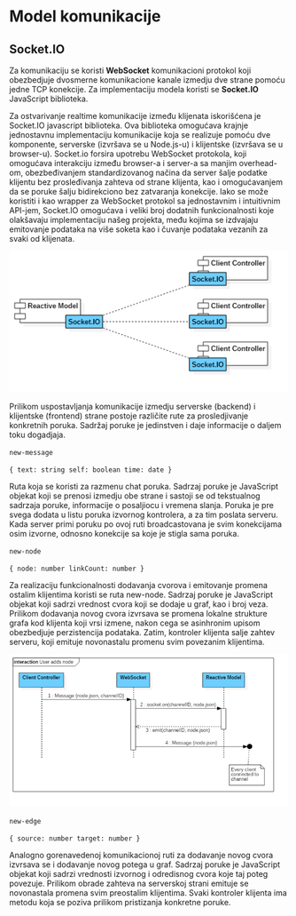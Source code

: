 # Model komunikacije
## Socket.IO
Za komunikaciju se koristi **WebSocket** komunikacioni protokol koji obezbedjuje dvosmerne komunikacione kanale izmedju dve strane pomoću jedne TCP konekcije. Za implementaciju modela koristi se **Socket.IO** JavaScript biblioteka.


Za ostvarivanje realtime komunikacije između klijenata iskorišćena je Socket.IO javascript biblioteka. Ova biblioteka omogućava krajnje jednostavnu implementaciju komunikacije koja se realizuje pomoću dve komponente, serverske (izvršava se u Node.js-u) i klijentske (izvršava se u browser-u). Socket.io forsira upotrebu WebSocket protokola, koji omogućava interakciju između browser-a i server-a sa manjim overhead-om, obezbeđivanjem standardizovanog načina da server šalje podatke klijentu bez prosleđivanja zahteva od strane klijenta, kao i omogućavanjem da se poruke šalju bidirekciono bez zatvaranja konekcije. Iako se može koristiti i kao wrapper za WebSocket protokol sa jednostavnim i intuitivnim API-jem, Socket.IO omogućava i veliki broj dodatnih funkcionalnosti koje olakšavaju implementaciju našeg projekta, među kojima se izdvajaju emitovanje podataka na više soketa kao i čuvanje podataka vezanih za svaki od klijenata.

![alt text][communication]

[communication]: architecture/diagram-communication-model.png

Prilikom uspostavljanja komunikacije izmedju serverske (backend) i klijentske (frontend) strane postoje različite rute za prosledjivanje konkretnih poruka. Sadržaj poruke je jedinstven i daje informacije o daljem toku dogadjaja.

`new-message`

`{
 text: string
 self: boolean
 time: date
 }`
 
Ruta koja se koristi za razmenu chat poruka. Sadrzaj poruke je JavaScript objekat koji se prenosi izmedju obe strane i sastoji se od tekstualnog sadrzaja poruke, informacije o posaljiocu i vremena slanja. Poruka je pre svega dodata u listu poruka izvornog kontrolera, a za tim poslata serveru. Kada server primi poruku po ovoj ruti broadcastovana je svim konekcijama osim izvorne, odnosno konekcije sa koje je stigla sama poruka.


`new-node`

`{
 node: number
 linkCount: number
 }`
 
Za realizaciju funkcionalnosti dodavanja cvorova i emitovanje promena ostalim klijentima koristi se ruta new-node. Sadrzaj poruke je JavaScript objekat koji sadrzi vrednost cvora koji se dodaje u graf, kao i broj veza. Prilikom dodavanja novog cvora izvrsava se promena lokalne strukture grafa kod klijenta koji vrsi izmene, nakon cega se asinhronim upisom obezbedjuje perzistencija podataka. Zatim, kontroler klijenta salje zahtev serveru, koji emituje novonastalu promenu svim povezanim klijentima.

![alt text][node]

[node]: architecture/activity-user-adds-node.png


`new-edge`

`{
 source: number
 target: number
 }`
 
Analogno gorenavedenoj komunikacionoj ruti za dodavanje novog cvora izvrsava se i dodavanje novog potega u graf. Sadrzaj poruke je JavaScript objekat koji sadrzi vrednosti izvornog i odredisnog cvora koje taj poteg povezuje.
Prilikom obrade zahteva na serverskoj strani emituje se novonastala promena svim preostalim klijentima. Svaki kontroler klijenta ima metodu koja se poziva prilikom pristizanja konkretne poruke.
